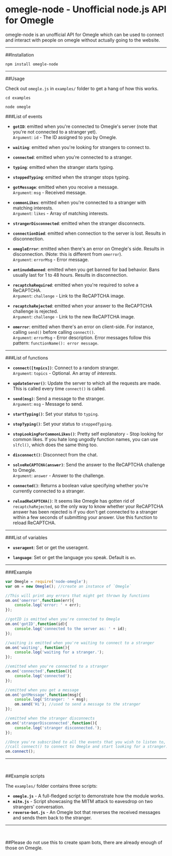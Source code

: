 # omegle-node - Unofficial node.js API for Omegle

omegle-node is an unofficial API for Omegle which can be used to connect and interact with people on omegle without actually going to the website.

<hr>

##Installation

    npm install omegle-node

<hr>

##Usage

Check out `omegle.js` in `examples/` folder to get a hang of how this works.

    cd examples
    
    node omegle
    
    
###List of events

 - **`gotID`**: emitted when you're connected to Omegle's server (note that you're not connected to a stranger yet). <br> `Argument`: `id` - The ID assigned to you by Omegle.

- **`waiting`**: emitted when you're looking for strangers to connect to. 

- **`connected`**: emitted when you're connected to a stranger.

- **`typing`**: emitted when the stranger starts typing.

- **`stoppedTyping`**: emitted when the stranger stops typing.

- **`gotMessage`**: emitted when you receive a message. <br>`Argument`: `msg` - Received message.

- **`commonLikes`**: emitted when you're connected to a stranger with matching interests. <br>`Argument`: `likes` - Array of matching interests.

- **`strangerDisconnected`**: emitted when the stranger disconnects.
 
- **`connectionDied`**: emitted when connection to the server is lost. Results in disconnection.

- **`omegleError`**: emitted when there's an error on Omegle's side. Results in disconnection. (Note: this is different from `omerror`).<br>`Argument`: `errorMsg` - Error message.

- **`antinudeBanned`**: emitted when you get banned for bad behavior. Bans usually last for 1 to 48 hours. Results in disconnection. 

- **`recaptchaRequired`**: emitted when you're required to solve a ReCAPTCHA. <br>`Argument`: `challenge` - Link to the ReCAPTCHA image.

- **`recaptchaRejected`**: emitted when your answer to the ReCAPTCHA challenge is rejected. <br>`Argument`: `challenge` - Link to the new ReCAPTCHA image.

- **`omerror`**: emitted when there's an error on client-side. For instance, calling `send()` before calling `connect()`.<br>`Argument`: `errorMsg` - Error description. Error messages follow this pattern: `functionName(): error message`.

<hr>

###List of functions

- **`connect([topics])`**: Connect to a random stranger. <br>`Argument`: `topics` - Optional. An array of *interests*.

- **`updateServer()`**: Update the server to which all the requests are made. This is called every time `connect()` is called.

- **`send(msg)`**: Send a message to the stranger. <br>`Argument`: `msg` - Message to send.

- **`startTyping()`**: Set your status to `typing`.

- **`stopTyping()`**: Set your status to `stoppedTyping`.

- **`stopLookingForCommonLikes()`**: Pretty self explanatory - Stop looking for common likes. If you hate long ungodly function names, you can use  `slfcl()`, which does the same thing too.

- **`disconnect()`**: Disconnect from the chat.

- **`solveReCAPTCHA(answer)`**: Send the answer to the ReCAPTCHA challenge to Omegle. <br>`Argument`: `answer` - Answer to the challenge.

- **`connected()`**: Returns a boolean value specifying whether you're currently connected to a stranger.

- **`reloadReCAPTCHA()`**: It seems like Omegle has gotten rid of `recaptchaRejected`, so the only way to know whether your ReCAPTCHA answer has been rejected is if you don't get connected to a stranger within a few seconds of submitting your answer. Use this function to reload ReCAPTCHA.
  
  
<hr>

###List of variables

- **`useragent`**: Set or get the useragent.

- **`language`**: Set or get the language you speak. Default is `en`.
<hr>

###Example

```javascript
var Omegle = require('node-omegle');
var om = new Omegle(); //create an instance of `Omegle`

//This will print any errors that might get thrown by functions
om.on('omerror',function(err){
	console.log('error: ' + err);
});

//gotID is emitted when you're connected to Omegle 
om.on('gotID',function(id){
	console.log('connected to the server as: ' + id);
});

//waiting is emitted when you're waiting to connect to a stranger
om.on('waiting', function(){
	console.log('waiting for a stranger.');
});

//emitted when you're connected to a stranger
om.on('connected',function(){
	console.log('connected');
});

//emitted when you get a message
om.on('gotMessage',function(msg){
	console.log('Stranger: ' + msg);
	om.send('Hi'); //used to send a message to the stranger
});

//emitted when the stranger disconnects
om.on('strangerDisconnected',function(){
	console.log('stranger disconnected.');
});

//Once you're subscribed to all the events that you wish to listen to, 
//call connect() to connect to Omegle and start looking for a stranger.
om.connect();
```
<hr>
<br>

##Example scripts

The `examples/` folder contains three scripts:

- **`omegle.js`** - A full-fledged script to demonstrate how the module works.
- **`mitm.js`** - Script showcasing the MITM attack to eavesdrop on two strangers' conversation.
- **`reverse-bot.js`** - An Omegle bot that reverses the received messages and sends them back to the stranger.

<hr><br>

##Please do not use this to create spam bots, there are already enough of those on Omegle.

